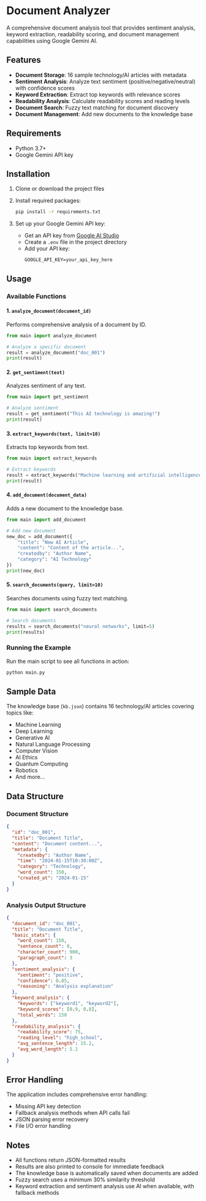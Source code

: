 # Document Analyzer

A comprehensive document analysis tool that provides sentiment analysis, keyword extraction, readability scoring, and document management capabilities using Google Gemini AI.

## Features

- **Document Storage**: 16 sample technology/AI articles with metadata
- **Sentiment Analysis**: Analyze text sentiment (positive/negative/neutral) with confidence scores
- **Keyword Extraction**: Extract top keywords with relevance scores
- **Readability Analysis**: Calculate readability scores and reading levels
- **Document Search**: Fuzzy text matching for document discovery
- **Document Management**: Add new documents to the knowledge base

## Requirements

- Python 3.7+
- Google Gemini API key

## Installation

1. Clone or download the project files
2. Install required packages:
   ```bash
   pip install -r requirements.txt
   ```

3. Set up your Google Gemini API key:
   - Get an API key from [Google AI Studio](https://makersuite.google.com/app/apikey)
   - Create a `.env` file in the project directory
   - Add your API key:
     ```
     GOOGLE_API_KEY=your_api_key_here
     ```

## Usage

### Available Functions

#### 1. `analyze_document(document_id)`
Performs comprehensive analysis of a document by ID.

```python
from main import analyze_document

# Analyze a specific document
result = analyze_document("doc_001")
print(result)
```

#### 2. `get_sentiment(text)`
Analyzes sentiment of any text.

```python
from main import get_sentiment

# Analyze sentiment
result = get_sentiment("This AI technology is amazing!")
print(result)
```

#### 3. `extract_keywords(text, limit=10)`
Extracts top keywords from text.

```python
from main import extract_keywords

# Extract keywords
result = extract_keywords("Machine learning and artificial intelligence", limit=5)
print(result)
```

#### 4. `add_document(document_data)`
Adds a new document to the knowledge base.

```python
from main import add_document

# Add new document
new_doc = add_document({
    "title": "New AI Article",
    "content": "Content of the article...",
    "createdby": "Author Name",
    "category": "AI Technology"
})
print(new_doc)
```

#### 5. `search_documents(query, limit=10)`
Searches documents using fuzzy text matching.

```python
from main import search_documents

# Search documents
results = search_documents("neural networks", limit=5)
print(results)
```

### Running the Example

Run the main script to see all functions in action:

```bash
python main.py
```

## Sample Data

The knowledge base (`kb.json`) contains 16 technology/AI articles covering topics like:
- Machine Learning
- Deep Learning
- Generative AI
- Natural Language Processing
- Computer Vision
- AI Ethics
- Quantum Computing
- Robotics
- And more...

## Data Structure

### Document Structure
```json
{
  "id": "doc_001",
  "title": "Document Title",
  "content": "Document content...",
  "metadata": {
    "createdby": "Author Name",
    "time": "2024-01-15T10:30:00Z",
    "category": "Technology",
    "word_count": 150,
    "created_at": "2024-01-15"
  }
}
```

### Analysis Output Structure
```json
{
  "document_id": "doc_001",
  "title": "Document Title",
  "basic_stats": {
    "word_count": 150,
    "sentence_count": 8,
    "character_count": 900,
    "paragraph_count": 3
  },
  "sentiment_analysis": {
    "sentiment": "positive",
    "confidence": 0.85,
    "reasoning": "Analysis explanation"
  },
  "keyword_analysis": {
    "keywords": ["keyword1", "keyword2"],
    "keyword_scores": [0.9, 0.8],
    "total_words": 150
  },
  "readability_analysis": {
    "readability_score": 75,
    "reading_level": "high_school",
    "avg_sentence_length": 15.2,
    "avg_word_length": 5.1
  }
}
```

## Error Handling

The application includes comprehensive error handling:
- Missing API key detection
- Fallback analysis methods when API calls fail
- JSON parsing error recovery
- File I/O error handling

## Notes

- All functions return JSON-formatted results
- Results are also printed to console for immediate feedback
- The knowledge base is automatically saved when documents are added
- Fuzzy search uses a minimum 30% similarity threshold
- Keyword extraction and sentiment analysis use AI when available, with fallback methods

